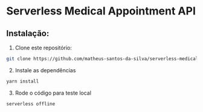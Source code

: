 # Serverless Medical Appointment API

## Instalação:

1. Clone este repositório:

```bash
git clone https://github.com/matheus-santos-da-silva/serverless-medical-appointment
```

2. Instale as dependências

```bash
yarn install
```

3. Rode o código para teste local

```bash
serverless offline
```
